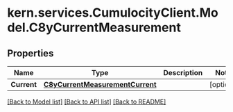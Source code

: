 
# kern.services.CumulocityClient.Model.C8yCurrentMeasurement

## Properties

Name | Type | Description | Notes
------------ | ------------- | ------------- | -------------
**Current** | [**C8yCurrentMeasurementCurrent**](C8yCurrentMeasurementCurrent.md) |  | [optional] 

[[Back to Model list]](../README.md#documentation-for-models)
[[Back to API list]](../README.md#documentation-for-api-endpoints)
[[Back to README]](../README.md)

